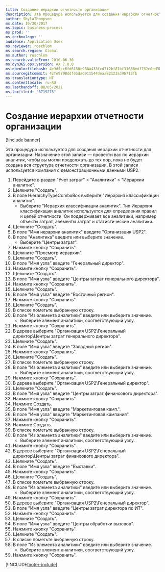 ```yaml
---
title: Создание иерархии отчетности организации
description: Эта процедура используется для создания иерархии отчетности для организации.
author: ShylaThompson
ms.date: 10/30/2017
ms.topic: business-process
ms.prod: ''
ms.technology: ''
audience: Application User
ms.reviewer: roschlom
ms.search.region: Global
ms.author: roschlom
ms.search.validFrom: 2016-06-30
ms.dyn365.ops.version: AX 7.0.0
ms.openlocfilehash: 4e9d5cc6fd6188c988a433fcd7f2bf81bf31668edf762c0ed3bcbf67477a4e35
ms.sourcegitcommit: 42fe9790ddf0bdad911544deaa82123a396712fb
ms.translationtype: HT
ms.contentlocale: ru-RU
ms.lasthandoff: 08/05/2021
ms.locfileid: "6719278"
---
```

# <a name="create-an-organization-report-hierarchy"></a>Создание иерархии отчетности организации

[!include [banner](../../includes/banner.md)]

Эта процедура используется для создания иерархии отчетности для организации. Назначение этой записи — провести вас по иерархии аналитик, чтобы вы могли продолжать до тех пор, пока не будет создана вся структура отчетности организации. В этой записи используется компания с демонстрационными данными USP2.

1. Перейдите в раздел "Учет затрат" > "Аналитики" > "Иерархии аналитик".
2. Щелкните "Создать".
3. В поле HierarchyTypeComboBox выберите "Иерархия классификации аналитик".
    * Выберите "Иерархия классификации аналитик". Тип Иерархия классификации аналитик используется для определения правил и целей отчетности. Он поддерживает все аналитики, например объекты затрат, элементы затрат и статистические аналитики.  
4. Щелкните "Создать".
5. В поле "Имя иерархии аналитик" введите "Организация USP2".
6. В поле "Аналитика" введите или выберите значение.
    * Выберите "Центры затрат".  
7. Нажмите кнопку "Сохранить".
8. Щелкните "Просмотр иерархии".
9. Щелкните "Создать".
10. В поле "Имя узла" введите "Генеральный директор".
11. Нажмите кнопку "Сохранить".
12. Щелкните "Создать".
13. В поле "Имя узла" введите "Центры затрат генерального директора".
14. Нажмите кнопку "Сохранить".
15. Щелкните "Создать".
16. В поле "Имя узла" введите "Восточный регион".
17. Нажмите кнопку "Сохранить".
18. Щелкните "Создать".
19. В списке пометьте выбранную строку.
20. В поле "Из элемента аналитики" введите или выберите значение.
    * Выберите элемент аналитики, соответствующий узлу.  
21. Нажмите кнопку "Сохранить".
22. В дереве выберите "Организация USP2\Генеральный директор\Центры затрат генерального директора".
23. Щелкните "Создать".
24. В поле "Имя узла" введите "Западный регион".
25. Нажмите кнопку "Сохранить".
26. Щелкните "Создать".
27. В списке пометьте выбранную строку.
28. В поле "Из элемента аналитики" введите или выберите значение.
    * Выберите элемент аналитики, соответствующий узлу.  
29. Нажмите кнопку "Сохранить".
30. В дереве выберите "Организация USP2\Генеральный директор".
31. Щелкните "Создать".
32. В поле "Имя узла" введите "Центры затрат финансового директора".
33. Нажмите кнопку "Сохранить".
34. Нажмите Создать.
35. В поле "Имя узла" введите "Маркетинговая камп.".
36. В поле "Имя узла" введите "Маркетинговая кампания".
37. Нажмите кнопку "Сохранить".
38. Нажмите Создать.
39. В списке пометьте выбранную строку.
40. В поле "Из элемента аналитики" введите или выберите значение.
    * Выберите элемент аналитики, соответствующий узлу.  
41. Нажмите кнопку "Сохранить".
42. В дереве выберите "Организация USP2\Генеральный директор\Центры затрат финансового директора".
43. Щелкните "Создать".
44. В поле "Имя узла" введите "Выставки".
45. Нажмите кнопку "Сохранить".
46. Щелкните "Создать".
47. В списке пометьте выбранную строку.
48. В поле "Из элемента аналитики" введите или выберите значение.
    * Выберите элемент аналитики, соответствующий узлу.  
49. Нажмите кнопку "Сохранить".
50. В дереве выберите "Организация USP2\Генеральный директор".
51. В поле "Имя узла" введите "Центры затрат директора по ИТ".
52. Нажмите кнопку "Сохранить".
53. Щелкните "Создать".
54. В поле "Имя узла" введите "Центры обработки вызовов".
55. Нажмите кнопку "Сохранить".
56. Щелкните "Создать".
57. В списке пометьте выбранную строку.
58. В поле "Из элемента аналитики" введите или выберите значение.
    * Выберите элемент аналитики, соответствующий узлу.  
59. Нажмите кнопку "Сохранить".



[!INCLUDE[footer-include](../../../includes/footer-banner.md)]